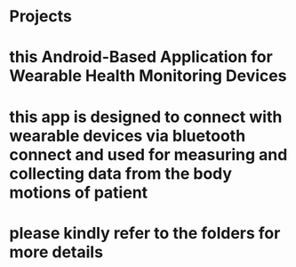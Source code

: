 # Projects
# this Android-Based Application for Wearable Health Monitoring Devices 
# this app is designed to connect with  wearable devices via bluetooth connect and used for measuring and collecting data from the body motions of patient
# please kindly refer to the folders for more details 
